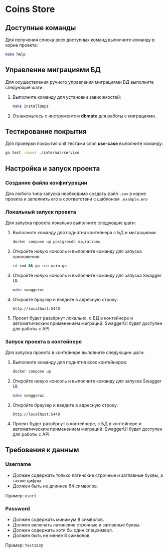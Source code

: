 
# Coins Store

## Доступные команды

Для получения списка всех доступных команд выполните команду в корне проекта:

```bash
make help
```

## Управление миграциями БД

Для осуществления ручного управления миграциями БД выполните следующие шаги:

1. Выполните команду для установки зависимостей:

   ```bash
   make installDeps
   ```

2. Ознакомьтесь с инструментом **dbmate** для работы с миграциями.

## Тестирование покрытия

Для проверки покрытия unit тестами слоя **use-case** выполните команду:

```bash
go test -cover ./internal/service
```

## Настройка и запуск проекта

### Создание файла конфигурации

Для любого типа запуска необходимо создать файл `.env` в корне проекта и заполнить его в соответствии с шаблоном `.example.env`

### Локальный запуск проекта

Для запуска проекта локально выполните следующие шаги:

1. Выполните команду для поднятия контейнера с БД и миграциями:

   ```bash
   docker compose up postgresdb migrations
   ```

2. Откройте новую консоль и выполните команду для запуска приложения:

   ```bash
   cd cmd && go run main.go
   ```

3. Откройте новую консоль и выполните команду для запуска Swagger UI:

   ```bash
   make swaggerui
   ```

4. Откройте браузер и введите в адресную строку:

   ```
   http://localhost:5440
   ```

5. Проект будет развёрнут локально, с БД в контейнере и автоматическим применением миграций. SwaggerUI будет доступен для работы с API.

### Запуск проекта в контейнере

Для запуска проекта в контейнере выполните следующие шаги:

1. Выполните команду для поднятия всех контейнеров:

   ```bash
   docker compose up
   ```

2. Откройте новую консоль и выполните команду для запуска Swagger UI:

   ```bash
   make swaggerui
   ```

3. Откройте браузер и введите в адресную строку:

   ```
   http://localhost:5440
   ```

4. Проект будет развёрнут в контейнере, с БД в контейнере и автоматическим применением миграций. SwaggerUI будет доступен для работы с API.

## Требования к данным

### Username

- Должен содержать только латинские строчные и заглавные буквы, а также цифры.
- Должен быть не длиннее 64 символов.

Пример: `user1`

### Password

- Должен содержать минимум 8 символов.
- Должен включать латинские строчные и заглавные буквы.
- Должен содержать хотя бы один спецсимвол.
- Должен быть не менее 8 символов.

Пример: `Test123@`
